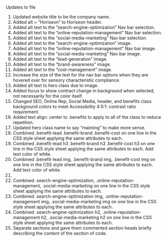 Updates to file


1.	Updated website title to be the company name.
2.	Added alt = ”Horiseon” to Horiseon header. 
3.	Added alt text to the “search-engine-optimization” Nav bar selection.
4.	Added alt text to the “online-reputation-management” Nav bar selection.
5.	Added alt text to the “social-media-marketing” Nav bar selection.
6.	Added alt text to the “search-engine-optimization” image.
7.	Added alt text to the “online-reputation-management” Nav bar image.
8.	Added alt text to the “social-media-marketing” Nav bar image.
9.	Added alt text to the “lead-generation” image.
10.	Added alt text to the “brand-awareness” image.
11.	Added alt text to the “cost-management” image.
12.	Increase the size of the text for the nav bar options when they are hovered over for sensory characteristic compliance.
13.	Added alt text to hero class due to image.
14.	Added focus to show contract change in background when selected, not necessarily for the color itself.
15.	Changed SEO, Online Rep, Social Media, header, and benefits class background colors to meet Accessibility  4:5:1: contrast ratio requirement. 
16.	Added text align: center to .benefits to apply to all of the class to reduce repetition.
17.	Updated hero class name to say “maiming” to make more sense. 
18.	Combined .benefit-lead .benefit-brand .benefit-cost on one line in the CSS style sheet applying the same attributes to each.
19.	Combined .benefit-lead h3 .benefit-brand h3 .benefit-cost h3 on one line in the CSS style sheet applying the same attributes to each. Add text color of white.
20.	Combined .benefit-lead img, .benefit-brand img, .benefit-cost img on one line in the CSS style sheet applying the same attributes to each. Add text color of white.
21.	
22.	Combined .search-engine-optimization, .online-reputation-management, .social-media-marketing on one line in the CSS style sheet applying the same attributes to each.
23.	Combined .search-engine-optimization img, .online-reputation-management img, .social-media-marketing img on one line in the CSS style sheet applying the same attributes to each.
24.	Combined .search-engine-optimization h2, .online-reputation-management h2, .social-media-marketing h2 on one line in the CSS style sheet applying the same attributes to each.
25.	Separate sections and gave them commented section heads briefly describing the content of the section of code. 

